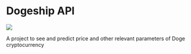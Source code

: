 # Dogeship API

![](https://i.pinimg.com/736x/11/3e/47/113e4759bce931c842b6b96960b6f4d2.jpg)

A project to see and predict price and other relevant parameters of Doge cryptocurrency
